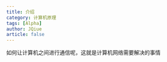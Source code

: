 ```yaml
---
title: 介绍
category: 计算机原理
tags: [Alpha]
author: JQiue
article: false
---
```


如何让计算机之间进行通信呢，这就是计算机网络需要解决的事情

<!-- more -->
